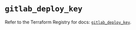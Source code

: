 # `gitlab_deploy_key`

Refer to the Terraform Registry for docs: [`gitlab_deploy_key`](https://registry.terraform.io/providers/gitlabhq/gitlab/17.4.0/docs/resources/deploy_key).
